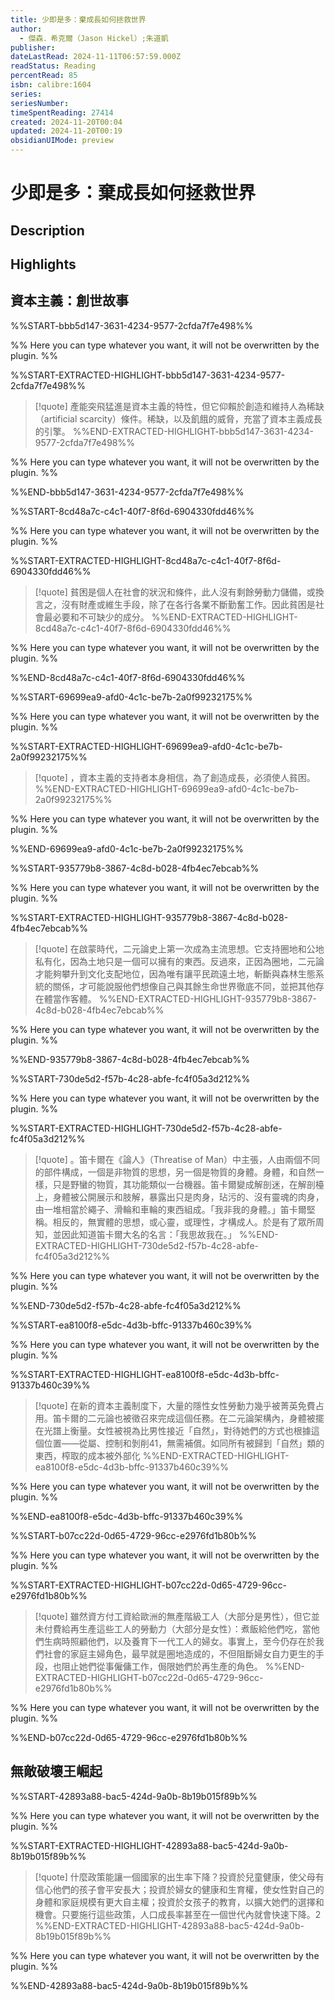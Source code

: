```yaml
---
title: 少即是多：棄成長如何拯救世界
author:
  - 傑森．希克爾（Jason Hickel）;朱道凱
publisher: 
dateLastRead: 2024-11-11T06:57:59.000Z
readStatus: Reading
percentRead: 85
isbn: calibre:1604
series: 
seriesNumber: 
timeSpentReading: 27414
created: 2024-11-20T00:04
updated: 2024-11-20T00:19
obsidianUIMode: preview
---
```


# 少即是多：棄成長如何拯救世界

## Description



## Highlights

## 資本主義：創世故事

%%START-bbb5d147-3631-4234-9577-2cfda7f7e498%%

%% Here you can type whatever you want, it will not be overwritten by the plugin. %%

%%START-EXTRACTED-HIGHLIGHT-bbb5d147-3631-4234-9577-2cfda7f7e498%%
> [!quote]
> 產能突飛猛進是資本主義的特性，但它仰賴於創造和維持人為稀缺（artificial scarcity）條件。稀缺，以及飢餓的威脅，充當了資本主義成長的引擎。
%%END-EXTRACTED-HIGHLIGHT-bbb5d147-3631-4234-9577-2cfda7f7e498%%

%% Here you can type whatever you want, it will not be overwritten by the plugin. %%

%%END-bbb5d147-3631-4234-9577-2cfda7f7e498%%


%%START-8cd48a7c-c4c1-40f7-8f6d-6904330fdd46%%

%% Here you can type whatever you want, it will not be overwritten by the plugin. %%

%%START-EXTRACTED-HIGHLIGHT-8cd48a7c-c4c1-40f7-8f6d-6904330fdd46%%
> [!quote]
> 貧困是個人在社會的狀況和條件，此人沒有剩餘勞動力儲備，或換言之，沒有財產或維生手段，除了在各行各業不斷勤奮工作。因此貧困是社會最必要和不可缺少的成分。
%%END-EXTRACTED-HIGHLIGHT-8cd48a7c-c4c1-40f7-8f6d-6904330fdd46%%

%% Here you can type whatever you want, it will not be overwritten by the plugin. %%

%%END-8cd48a7c-c4c1-40f7-8f6d-6904330fdd46%%


%%START-69699ea9-afd0-4c1c-be7b-2a0f99232175%%

%% Here you can type whatever you want, it will not be overwritten by the plugin. %%

%%START-EXTRACTED-HIGHLIGHT-69699ea9-afd0-4c1c-be7b-2a0f99232175%%
> [!quote]
> ，資本主義的支持者本身相信，為了創造成長，必須使人貧困。
%%END-EXTRACTED-HIGHLIGHT-69699ea9-afd0-4c1c-be7b-2a0f99232175%%

%% Here you can type whatever you want, it will not be overwritten by the plugin. %%

%%END-69699ea9-afd0-4c1c-be7b-2a0f99232175%%


%%START-935779b8-3867-4c8d-b028-4fb4ec7ebcab%%

%% Here you can type whatever you want, it will not be overwritten by the plugin. %%

%%START-EXTRACTED-HIGHLIGHT-935779b8-3867-4c8d-b028-4fb4ec7ebcab%%
> [!quote]
> 在啟蒙時代，二元論史上第一次成為主流思想。它支持圈地和公地私有化，因為土地只是一個可以擁有的東西。反過來，正因為圈地，二元論才能夠攀升到文化支配地位，因為唯有讓平民疏遠土地，斬斷與森林生態系統的關係，才可能說服他們想像自己與其餘生命世界徹底不同，並把其他存在體當作客體。
%%END-EXTRACTED-HIGHLIGHT-935779b8-3867-4c8d-b028-4fb4ec7ebcab%%

%% Here you can type whatever you want, it will not be overwritten by the plugin. %%

%%END-935779b8-3867-4c8d-b028-4fb4ec7ebcab%%


%%START-730de5d2-f57b-4c28-abfe-fc4f05a3d212%%

%% Here you can type whatever you want, it will not be overwritten by the plugin. %%

%%START-EXTRACTED-HIGHLIGHT-730de5d2-f57b-4c28-abfe-fc4f05a3d212%%
> [!quote]
> 。笛卡爾在《論人》（Threatise of Man）中主張，人由兩個不同的部件構成，一個是非物質的思想，另一個是物質的身體。身體，和自然一樣，只是野蠻的物質，其功能類似一台機器。笛卡爾變成解剖迷，在解剖檯上，身體被公開展示和肢解，暴露出只是肉身，玷污的、沒有靈魂的肉身，由一堆相當於繩子、滑輪和車輪的東西組成。「我非我的身體。」笛卡爾堅稱。相反的，無實體的思想，或心靈，或理性，才構成人。於是有了眾所周知，並因此知道笛卡爾大名的名言：「我思故我在。」
%%END-EXTRACTED-HIGHLIGHT-730de5d2-f57b-4c28-abfe-fc4f05a3d212%%

%% Here you can type whatever you want, it will not be overwritten by the plugin. %%

%%END-730de5d2-f57b-4c28-abfe-fc4f05a3d212%%


%%START-ea8100f8-e5dc-4d3b-bffc-91337b460c39%%

%% Here you can type whatever you want, it will not be overwritten by the plugin. %%

%%START-EXTRACTED-HIGHLIGHT-ea8100f8-e5dc-4d3b-bffc-91337b460c39%%
> [!quote]
> 在新的資本主義制度下，大量的隱性女性勞動力幾乎被菁英免費占用。笛卡爾的二元論也被徵召來完成這個任務。在二元論架構內，身體被擺在光譜上衡量。女性被視為比男性接近「自然」，對待她們的方式也根據這個位置——從屬、控制和剝削41，無需補償。如同所有被歸到「自然」類的東西，榨取的成本被外部化
%%END-EXTRACTED-HIGHLIGHT-ea8100f8-e5dc-4d3b-bffc-91337b460c39%%

%% Here you can type whatever you want, it will not be overwritten by the plugin. %%

%%END-ea8100f8-e5dc-4d3b-bffc-91337b460c39%%


%%START-b07cc22d-0d65-4729-96cc-e2976fd1b80b%%

%% Here you can type whatever you want, it will not be overwritten by the plugin. %%

%%START-EXTRACTED-HIGHLIGHT-b07cc22d-0d65-4729-96cc-e2976fd1b80b%%
> [!quote]
> 雖然資方付工資給歐洲的無產階級工人（大部分是男性），但它並未付費給再生產這些工人的勞動力（大部分是女性）：煮飯給他們吃，當他們生病時照顧他們，以及養育下一代工人的婦女。事實上，至今仍存在於我們社會的家庭主婦角色，最早就是圈地造成的，不但阻斷婦女自力更生的手段，也阻止她們從事僱傭工作，侷限她們於再生產的角色。
%%END-EXTRACTED-HIGHLIGHT-b07cc22d-0d65-4729-96cc-e2976fd1b80b%%

%% Here you can type whatever you want, it will not be overwritten by the plugin. %%

%%END-b07cc22d-0d65-4729-96cc-e2976fd1b80b%%

## 無敵破壞王崛起

%%START-42893a88-bac5-424d-9a0b-8b19b015f89b%%

%% Here you can type whatever you want, it will not be overwritten by the plugin. %%

%%START-EXTRACTED-HIGHLIGHT-42893a88-bac5-424d-9a0b-8b19b015f89b%%
> [!quote]
> 什麼政策能讓一個國家的出生率下降？投資於兒童健康，使父母有信心他們的孩子會平安長大；投資於婦女的健康和生育權，使女性對自己的身體和家庭規模有更大自主權；投資於女孩子的教育，以擴大她們的選擇和機會。只要施行這些政策，人口成長率甚至在一個世代內就會快速下降。2
%%END-EXTRACTED-HIGHLIGHT-42893a88-bac5-424d-9a0b-8b19b015f89b%%

%% Here you can type whatever you want, it will not be overwritten by the plugin. %%

%%END-42893a88-bac5-424d-9a0b-8b19b015f89b%%